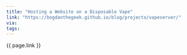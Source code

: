 ```yaml
---
title: "Hosting a Website on a Disposable Vape"
link: "https://bogdanthegeek.github.io/blog/projects/vapeserver/"
via:
tags:
---
```


{{ page.link }}
